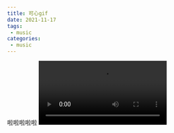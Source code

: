 ```yaml
---
title: 可心gif
date: 2021-11-17
tags:
 - music
categories: 
 - music
---
```


啦啦啦啦啦
    <video autoplay='autoplay' data-v-0698dde8="" controls="controls" __idm_id__="901734401">
      <source
      autoplay='autoplay'
        data-v-0698dde8=""
        type="video/mp4"
        src="https://ngws.ml/4K%20%E5%A4%9A%E6%83%B3%E7%9C%8B%E7%9C%8B%E4%BD%A0%E7%9A%84%E4%B8%96%E7%95%8C%20%E9%95%B0%E4%BB%93%E7%89%A9%E8%AF%AD%20-%20%E6%96%B0%E7%89%87%E5%9C%BA.mp4"
      />
      <track
        data-v-0698dde8=""
        label="Unknown"
        kind="subtitles"
        srclang="en"
        default="default"
      />
    </video>
